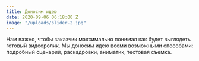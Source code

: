 ```yaml
---
title: Доносим идею
date: 2020-09-06 06:18:00 Z
image: "/uploads/slider-2.jpg"
---
```


Нам важно, чтобы заказчик максимально понимал как будет выглядеть готовый видеоролик. 
Мы доносим идею всеми возможными способами: подробный сценарий, раскадровки, аниматик, тестовая съемка.